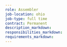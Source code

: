 ```yaml
---
role: Assembler
job-location: ohio
job-type: full time
contract: Permanent
description_markdown:
responsibilities_markdown:
requirements_markdown:
---
```

